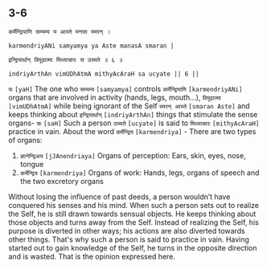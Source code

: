 ## 3-6


```shloka-sa
कर्मेन्द्रियाणि सम्यम्य य आस्ते मनसा स्मरन् ।
```
```shloka-sa-hk
karmendriyANi samyamya ya Aste manasA smaran |
```
```shloka-sa
इन्द्रियार्थान् विमूढात्मा मिथ्याचारः स उच्यते ॥ ६ ॥
```
```shloka-sa-hk
indriyArthAn vimUDhAtmA mithyAcAraH sa ucyate || 6 ||
```

`यः` `[yaH]` The one who `सम्यम्य` `[samyamya]` controls `कर्मेन्द्रियाणि` `[karmendriyANi]` organs that are involved in activity (hands, legs, mouth...), `विमूढात्मा` `[vimUDhAtmA]` while being ignorant of the Self `स्मरन् आस्ते` `[smaran Aste]` and keeps thinking about `इन्द्रियार्थान्` `[indriyArthAn]` things that stimulate the sense organs- `सः` `[saH]` Such a person `उच्यते` `[ucyate]` is said to `मिथ्याचारः` `[mithyAcAraH]` practice in vain.
About the word `कर्मेन्द्रिय` `[karmendriya]` - There are two types of organs:
1. `ज्ञानेन्द्रिअय` `[jJAnendriaya]` Organs of perception: Ears, skin, eyes, nose, tongue
2. `कर्मेन्द्रिय` `[karmendriya]` Organs of work: Hands, legs, organs of speech and the two excretory organs



Without losing the influence of past deeds, a person wouldn’t have conquered his senses and his mind. When such a person sets out to realize the Self, he is still drawn towards sensual objects. He keeps thinking about those objects and turns away from the Self. Instead of realizing the Self, his purpose is diverted in other ways; his actions are also diverted towards other things. 
That's why such a person is said to practice in vain. Having started out to gain knowledge of the Self, he turns in the opposite direction and is wasted. That is the opinion expressed here.

